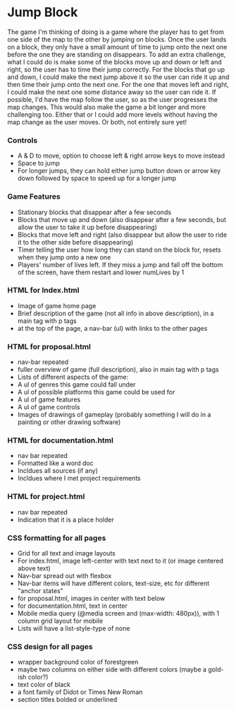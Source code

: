# Jump Block

The game I'm thinking of doing is a game where the player has to get from one side of the map to the other by jumping on blocks. Once the user lands on a block, they only have a small amount of time to jump onto the next one before the one they are standing on disappears. To add an extra challenge, what I could do is make some of the blocks move up and down or left and right, so the user has to time their jump correctly. For the blocks that go up and down, I could make the next jump above it so the user can ride it up and then time their jump onto the next one. For the one that moves left and right, I could make the next one some distance away so the user can ride it. If possible, I'd have the map follow the user, so as the user progresses the map changes. This would also make the game a bit longer and more challenging too. Either that or I could add more levels without having the map change as the user moves. Or both, not entirely sure yet!

### Controls
- A & D to move, option to choose left & right arrow keys to move instead
- Space to jump
- For longer jumps, they can hold either jump button down or arrow key down followed by space to speed up for a longer jump

### Game Features
- Stationary blocks that disappear after a few seconds
- Blocks that move up and down (also disappear after a few seconds, but allow the user to take it up before disappearing)
- Blocks that move left and right (also disappear but allow the user to ride it to the other side before disappearing)
- Timer telling the user how long they can stand on the block for, resets when they jump onto a new one
- Players' number of lives left. If they miss a jump and fall off the bottom of the screen, have them restart and lower numLives by 1

### HTML for Index.html
- Image of game home page
- Brief description of the game (not all info in above description), in a main tag with p tags
- at the top of the page, a nav-bar (ul) with links to the other pages

### HTML for proposal.html
- nav-bar repeated
- fuller overview of game (full description), also in main tag with p tags
- Lists of different aspects of the game:
-   A ul of genres this game could fall under
-   A ul of possible platforms this game could be used for 
-   A ul of game features
-   A ul of game controls
- Images of drawings of gameplay (probably something I will do in a painting or other drawing software)

### HTML for documentation.html
- nav bar repeated
- Formatted like a word doc
- Incldues all sources (if any)
- Incldues where I met project requirements

### HTML for project.html
- nav bar repeated
- Indication that it is a place holder

### CSS formatting for all pages
- Grid for all text and image layouts
- For index.html, image left-center with text next to it (or image centered above text)
- Nav-bar spread out with flexbox
- Nav-bar items will have different colors, text-size, etc for different "anchor states"
- for proposal.html, images in center with text below
- for documentation.html, text in center
- Mobile media query (@media screen and (max-width: 480px)), with 1 column grid layout for mobile
- Lists will have a list-style-type of none

### CSS design for all pages
- wrapper background color of forestgreen
- maybe two columns on either side with different colors (maybe a gold-ish color?)
- text color of black
- a font family of Didot or Times New Roman
- section titles bolded or underlined



